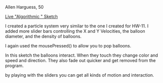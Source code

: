 Allen Harguess, 50

[Live "Algorithmic " Sketch](https://allenharguess701.github.io/120-work/hw-12/)


I created a particle system very similar to the one I created for HW-11.
I added more slider bars controlling the X and Y Velocities, the balloon diameter,
and the density of balloons.

I again used the  mousePressed() to allow you to pop balloons.

In this sketch the balloons interact. When they touch they change color and speed
and direction. They also fade out quicker and get removed from the program.

by playing with the sliders you can get all kinds of motion and interaction.
